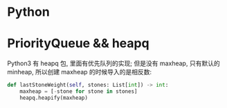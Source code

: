 # Python

# PriorityQueue && heapq

Python3 有 heapq 包, 里面有优先队列的实现;
但是没有 maxheap, 只有默认的 minheap, 所以创建 maxheap 的时候导入的是相反数:

```py
def lastStoneWeight(self, stones: List[int]) -> int:
    maxheap = [-stone for stone in stones]
    heapq.heapify(maxheap)
```

